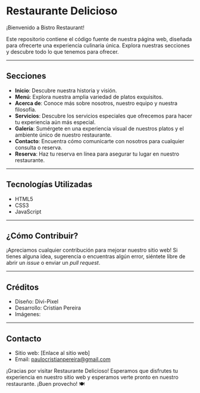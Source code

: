 # Restaurante Delicioso

¡Bienvenido a Bistro Restaurant!

Este repositorio contiene el código fuente  de nuestra página web, diseñada para ofrecerte una experiencia culinaria única. Explora nuestras secciones y descubre todo lo que tenemos para ofrecer.

---

## Secciones

- **Inicio**: Descubre nuestra historia y visión.
- **Menú**: Explora nuestra amplia variedad de platos exquisitos.
- **Acerca de**: Conoce más sobre nosotros, nuestro equipo y nuestra filosofía.
- **Servicios**: Descubre los servicios especiales que ofrecemos para hacer tu experiencia aún más especial.
- **Galería**: Sumérgete en una experiencia visual de nuestros platos y el ambiente único de nuestro restaurante.
- **Contacto**: Encuentra cómo comunicarte con nosotros para cualquier consulta o reserva.
- **Reserva**: Haz tu reserva en línea para asegurar tu lugar en nuestro restaurante.

---

## Tecnologías Utilizadas

- HTML5
- CSS3
- JavaScript

---

## ¿Cómo Contribuir?

¡Apreciamos cualquier contribución para mejorar nuestro sitio web! Si tienes alguna idea, sugerencia o encuentras algún error, siéntete libre de abrir un *issue* o enviar un *pull request*.

---

## Créditos

- Diseño: Divi-Pixel 
- Desarrollo: Cristian Pereira
- Imágenes: 

---

## Contacto

- Sitio web: [Enlace al sitio web]
- Email: paulocristianpereira@gmail.com


¡Gracias por visitar Restaurante Delicioso! Esperamos que disfrutes tu experiencia en nuestro sitio web y esperamos verte pronto en nuestro restaurante. ¡Buen provecho! 🍽️
